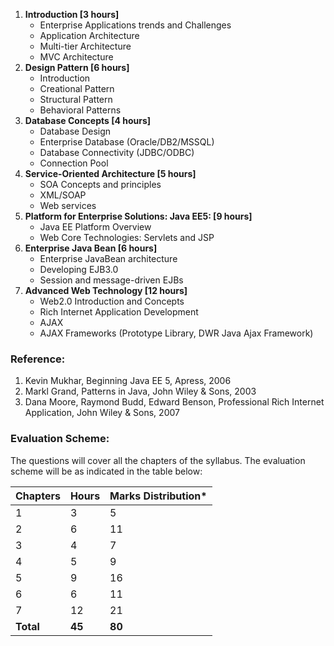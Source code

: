 1. **Introduction [3 hours]**
    * Enterprise Applications trends and Challenges
    * Application Architecture
    * Multi-tier Architecture
    * MVC Architecture
2. **Design Pattern [6 hours]**
    * Introduction
    * Creational Pattern
    * Structural Pattern
    * Behavioral Patterns
3. **Database Concepts [4 hours]**
    * Database Design
    * Enterprise Database (Oracle/DB2/MSSQL)
    * Database Connectivity (JDBC/ODBC)
    * Connection Pool
4. **Service-Oriented Architecture [5 hours]**
    * SOA Concepts and principles
    * XML/SOAP
    * Web services
5. **Platform for Enterprise Solutions: Java EE5: [9 hours]**
    * Java EE Platform Overview
    * Web Core Technologies: Servlets and JSP
6. **Enterprise Java Bean [6 hours]**
    * Enterprise JavaBean architecture
    * Developing EJB3.0
    * Session and message-driven EJBs
7. **Advanced Web Technology [12 hours]**
    * Web2.0 Introduction and Concepts
    * Rich Internet Application Development
    * AJAX
    * AJAX Frameworks (Prototype Library, DWR Java Ajax Framework)

### Reference:

1. Kevin Mukhar, Beginning Java EE 5, Apress, 2006
2. Markl Grand, Patterns in Java, John Wiley & Sons, 2003
3. Dana Moore, Raymond Budd, Edward Benson, Professional Rich Internet Application, John Wiley & Sons, 2007

### Evaluation Scheme:

The questions will cover all the chapters of the syllabus. The evaluation scheme will be as indicated in the table below:

| Chapters  | Hours  | Marks Distribution* |
| --------- | ------ | ------------------- |
| 1         | 3      | 5                   |
| 2         | 6      | 11                  |
| 3         | 4      | 7                   |
| 4         | 5      | 9                   |
| 5         | 9      | 16                  |
| 6         | 6      | 11                  |
| 7         | 12     | 21                  |
| **Total** | **45** | **80**              |

